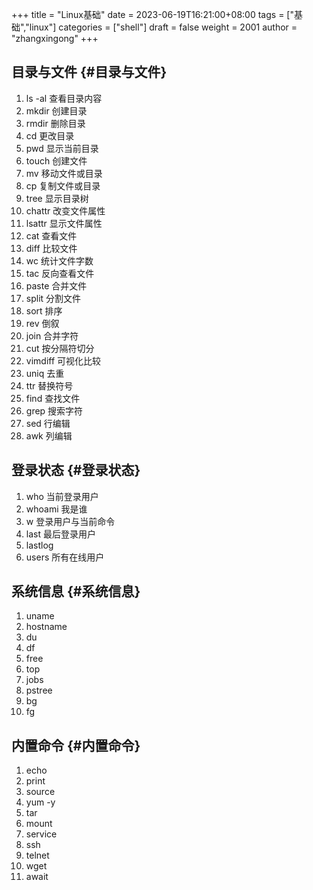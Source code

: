 +++
title = "Linux基础"
date = 2023-06-19T16:21:00+08:00
tags = ["基础","linux"]
categories = ["shell"]
draft = false
weight = 2001
author = "zhangxingong"
+++

## 目录与文件 {#目录与文件}

1.  ls -al  查看目录内容
2.  mkdir   创建目录
3.  rmdir   删除目录
4.  cd      更改目录
5.  pwd     显示当前目录
6.  touch   创建文件
7.  mv      移动文件或目录
8.  cp      复制文件或目录
9.  tree    显示目录树
10. chattr 改变文件属性
11. lsattr 显示文件属性
12. cat    查看文件
13. diff   比较文件
14. wc     统计文件字数
15. tac    反向查看文件
16. paste  合并文件
17. split  分割文件
18. sort   排序
19. rev    倒叙
20. join   合并字符
21. cut    按分隔符切分
22. vimdiff 可视化比较
23. uniq   去重
24. ttr    替换符号
25. find   查找文件
26. grep   搜索字符
27. sed    行编辑
28. awk    列编辑


## 登录状态 {#登录状态}

1.  who  当前登录用户
2.  whoami 我是谁
3.  w  登录用户与当前命令
4.  last 最后登录用户
5.  lastlog
6.  users 所有在线用户


## 系统信息 {#系统信息}

1.  uname
2.  hostname
3.  du
4.  df
5.  free
6.  top
7.  jobs
8.  pstree
9.  bg
10. fg


## 内置命令 {#内置命令}

1.  echo
2.  print
3.  source
4.  yum -y
5.  tar
6.  mount
7.  service
8.  ssh
9.  telnet
10. wget
11. await
